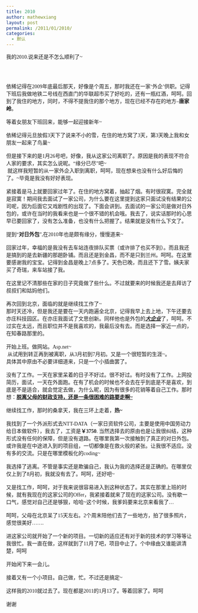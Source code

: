 ```yaml
---
title: 2010
author: mathewxiang
layout: post
permalink: /2011/01/2010/
categories:
  - 默认
---
```

<font face="黑体">我的2010.说来还是不怎么顺利了~</font>

<div>
  <font face="黑体"><br /></font>
</div>

<div>
  <font face="黑体"><br /></font></p> <div>
    <font face="黑体">依稀记得在2009年底最后那天，好像是个周五，那时我还在一家‘外企’供职。记得下班后我做地铁二号线在西直门的华联超市买了好吃的，还有一瓶红酒，呵呵。回到了我住的地方，同时，不得不提我住的那个地方，现在已经不存在的地方–<b>唐家岭</b>。</font>
  </div>
  
  <div>
    <font face="黑体"><br /></font>
  </div>
  
  <div>
    <font face="黑体">等着女朋友下班回来，能够一起迎接新年~</font>
  </div>
  
  <div>
    <font face="黑体"><br /></font>
  </div>
  
  <div>
    <font face="黑体">依稀记得元旦放假3天下了说来不小的雪，在住的地方窝了3天，第3天晚上我和女朋友一起来了鸟巢~</font>
  </div>
  
  <div>
    <font face="黑体"><br /></font>
  </div>
  
  <div>
    <font face="黑体">但是接下来的是1月26号吧，好像，我从这家公司离职了。原因是我的表现不符合人家的要求，其实怎么说昵。“缘分已尽”吧~<br />  就这样我短暂的从一家外企入职到离职，呵呵，现在想来也没有什么好后悔的了。~毕竟是我没有好好表现。</font>
  </div>
  
  <div>
    <font face="黑体"><br /></font>
  </div>
  
  <div>
    <font face="黑体">紧接着是马上就要回家过年了。在住的地方窝着，抽起了烟。有时很寂寞。完全就是寂寞！期间我去面试了一家公司，为什么要在这里提到这家只面试没有结果的公司呢，因为后面它又戏剧性的出现了。下面会讲到。去面试的一家公司是做对日外包的，或许在当时的我看来也是一个很不错的机会哦。我去了，说实话那时的心思早已要回家了，没有怎么准备，也没有什么把握了。结果就是没有什么下文了。</font>
  </div>
  
  <div>
    <font face="黑体"><br /></font>
  </div>
  
  <div>
    <font face="黑体">提到“<b>对日外包</b>”,在2010年也是颇有缘分，慢慢道来~</font>
  </div>
  
  <div>
    <font face="黑体"><br /></font>
  </div>
  
  <div>
    <font face="黑体">回家过年，幸福的是我没有去车站连夜排队买票（或许排了也买不到）。而且我还是搞到的是去新疆的那趟卧铺。而且还是到金昌，而不是只到兰州。呵呵。在这里要感谢我的宝宝。记得到金昌是晚上7点多了。天色已晚，而且还下了雪。姨夫家买了奇瑞，来车站接了我。</font>
  </div>
  
  <div>
    <font face="黑体"><br /></font>
  </div>
  
  <div>
    <font face="黑体">在这里记不清那些在家的日子究竟做了些什么。不过就要来的时候我还是去拜访了叔叔们和姑妈他们。</font>
  </div>
  
  <div>
    <font face="黑体"><br /></font>
  </div>
  
  <div>
    <font face="黑体">再次回到北京，面临的就是继续找工作了~<br /> 那时天还冷，但是我还是要在一天内跑遍全北京，记得我早上去上地，下午还要去亦庄科技园区。在亦庄我面试了文思创新。同样他也是外包的<b><u><i>大企业</i></u></b>了，呵呵。不过实在太远，而且职位并不是我喜欢的，我最后没有去。而是选择一家近一点的，在知春路那里的。</font>
  </div>
  
  <div>
    <font face="黑体"><br /></font>
  </div>
  
  <div>
    <font face="黑体">开始上班。做网站。Asp.net~<br />  从试用到转正再到被离职，从3月初到7月初。又是一个很短暂的生涯~。<br /> 具体其中原由不必要详细道来，只是一个小插曲罢了。</font>
  </div>
  
  <div>
    <font face="黑体"><br /></font>
  </div>
  
  <div>
    <font face="黑体">没有了工作。一天在家里呆着的日子不好过。很不好过。有时没有了工作。上网投简历，面试，一天在外面跑。在有了机会的时候也不会去在乎到底是不是喜欢，到底是不是适合，就会觉定去做，为什么昵，因为有很多的花销等着自己工作。那时想：<b><u>脱离父母的财政支持，还是一条很困难的路要走啊~</u></b></font>
  </div>
  
  <div>
    <b><u><font face="黑体"><br /></font></u></b>
  </div>
  
  <div>
    <font face="黑体">继续找工作，那时的桑拿天，我在三环上走着，<b>热~</b></font>
  </div>
  
  <div>
    <b><font face="黑体"><br /></font></b>
  </div>
  
  <div>
    <font face="黑体">我找到了一个外派形式去NTT-DATA（一家日资软件公司，主要是使用中国劳动力给日本做软件），我去了，工资是<b>￥3750</b>.<b> </b>当然选择去的原由也是让我很纠结，这种形式没有任何的保障，但是没有退路。在哪里我第一次接触到了真正的对日外包。或许我是在中途进入到的项目组，一切都像是在救火般的紧张。让我很不适应。没有多的交流。只是在哪里模板化的coding~</font>
  </div>
  
  <div>
    <font face="黑体"><br /></font>
  </div>
  
  <div>
    <font face="黑体">我选择了逃离。不管是事实还是欺骗自己，我认为我的选择还是正确的。在哪里仅仅上到了8月初，我就没有去了。呵呵，还好吧~</font>
  </div>
  
  <div>
    <font face="黑体"><br /></font>
  </div>
  
  <div>
    <font face="黑体">又是找工作，呵呵，对于我来说很容易进入到这种状态了。其实在那里上班的时候，就有我现在的这家公司的Offer，我紧接着就来了现在的这家公司。没有歇一口气，感觉对自己还是够狠，哈哈~这个时候，我爹妈要来北京来看我了…</font>
  </div>
  
  <div>
    <font face="黑体"><br /></font>
  </div>
  
  <div>
    <font face="黑体">呵呵，父母在北京呆了15天左右。2个周末陪他们去了一些地方，拍了很多照片，感觉很美好…….</font>
  </div>
  
  <div>
    <font face="黑体"><br /></font>
  </div>
  
  <div>
    <font face="黑体">进这家公司就开始了一个新的项目。一切新的适应还有对于新的技术的学习等等让我很忙。我一直在做，这样就到了11月了吧，项目中止了。个中缘由又谁能讲清楚，呵呵</font>
  </div>
  
  <div>
    <font face="黑体"><br /></font>
  </div>
  
  <div>
    <font face="黑体">开始闲下来一会儿。</font>
  </div>
  
  <div>
    <font face="黑体"><br /></font>
  </div>
  
  <div>
    <font face="黑体">接着又有一个小项目。自己做，忙。不过还是搞定~</font>
  </div>
  
  <div>
    <font face="黑体"><br /></font>
  </div>
  
  <div>
    <font face="黑体">这样我的2010就过去了。现在都是2011的1月13了。等着回家了。呵呵<br /><br /></font>
  </div>
  
  <div>
    <font face="黑体">谢谢</font>
  </div>
  
  <div>
    <br />
  </div>
</div>